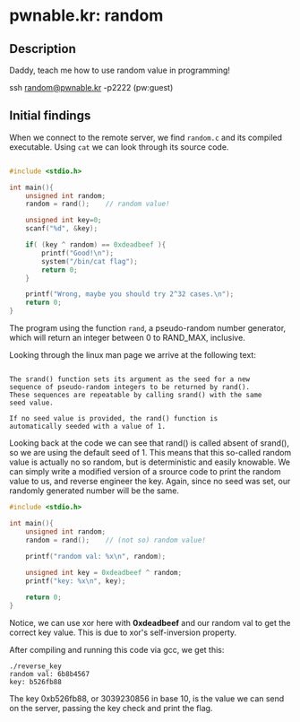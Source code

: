 # pwnable.kr: random

## Description

Daddy, teach me how to use random value in programming!

ssh random@pwnable.kr -p2222 (pw:guest)

## Initial findings

When we connect to the remote server, we find `random.c` and its compiled executable. Using `cat` we can look through its source code.


```c

#include <stdio.h>

int main(){
	unsigned int random;
	random = rand();	// random value!

	unsigned int key=0;
	scanf("%d", &key);

	if( (key ^ random) == 0xdeadbeef ){
		printf("Good!\n");
		system("/bin/cat flag");
		return 0;
	}

	printf("Wrong, maybe you should try 2^32 cases.\n");
	return 0;
}

```
The program using the function `rand`, a pseudo-random number generator, which will return an integer between 0 to RAND_MAX, inclusive. 

Looking through the linux man page we arrive at the following text:

```

The srand() function sets its argument as the seed for a new
sequence of pseudo-random integers to be returned by rand().
These sequences are repeatable by calling srand() with the same
seed value.

If no seed value is provided, the rand() function is
automatically seeded with a value of 1.

```

Looking back at the code we can see that rand() is called absent of srand(), so we are using the default seed of 1. This means that this so-called random value is actually no so random, but is deterministic and easily knowable. We can simply write a modified version of a srource code to print the random value to us, and reverse engineer the key. Again, since no seed was set, our randomly generated number will be the same.

```c
#include <stdio.h>

int main(){
	unsigned int random;
	random = rand();	// (not so) random value!
	
	printf("random val: %x\n", random);

	unsigned int key = 0xdeadbeef ^ random;
	printf("key: %x\n", key);

	return 0;
}

```

Notice, we can use xor here with **0xdeadbeef** and our random val to get the correct key value. This is due to xor's self-inversion property.

After compiling and running this code via gcc, we get this:

```
./reverse_key 
random val: 6b8b4567
key: b526fb88
```

The key 0xb526fb88, or 3039230856 in base 10, is the value we can send on the server, passing the key check and print the flag.

